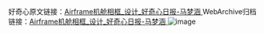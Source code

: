 好奇心原文链接：[Airframe机舱相框_设计_好奇心日报-马梦涵 ](https://www.qdaily.com/articles/11018.html)
WebArchive归档链接：[Airframe机舱相框_设计_好奇心日报-马梦涵 ](http://web.archive.org/web/20190623163541/https://www.qdaily.com/articles/11018.html)
![image](http://ww3.sinaimg.cn/large/007d5XDply1g3wg9nwdfaj30u02or13b)
